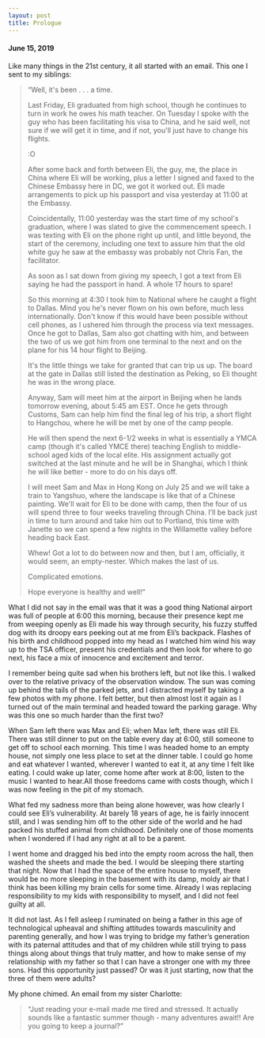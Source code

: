 ```yaml
---
layout: post
title: Prologue
---
```

#### June 15, 2019 
 
Like many things in the 21st century, it all started with an email. This one I sent to my siblings:

> “Well, it's been . . . a time.
>
> Last Friday, Eli graduated from high school, though he continues to turn in work he owes his math teacher. On Tuesday I spoke with the guy who has been facilitating his visa to China, and he said well, not sure if we will get it in time, and if not, you'll just have to change his flights.
>
> :O
>
> After some back and forth between Eli, the guy, me, the place in China where Eli will be working, plus a letter I signed and faxed to the Chinese Embassy here in DC, we got it worked out. Eli made arrangements to pick up his passport and visa yesterday at 11:00 at the  Embassy.
>
> Coincidentally, 11:00 yesterday was the start time of my school's graduation, where I was slated to give the commencement speech. I  was texting with Eli on the phone right up until, and little beyond, the start of the ceremony, including one text to assure him that the old white guy he saw at the embassy was probably not Chris Fan, the facilitator. 
>
> As soon as I sat down from giving my speech, I got a text from Eli saying he had the passport in hand. A whole 17 hours to spare!
>
> So this morning at 4:30 I took him to National where he caught a flight to Dallas. Mind you he's never flown on his own before, much less internationally. Don't know if this would have been possible without cell phones, as I ushered him through the process via text   messages. Once he got to Dallas, Sam also got chatting with him, and between the two of us we got him from one terminal to the next and on the plane for his 14 hour flight to Beijing. 
>
> It's the little things we take for granted that can trip us up. The board at the gate in Dallas still listed the destination as Peking, so Eli thought he was in the wrong place. 
>
> Anyway, Sam will meet him at the airport in Beijing when he lands tomorrow evening, about 5:45 am EST. Once he gets through Customs, Sam can help him find the final leg of his trip, a short flight to Hangchou, where he will be met by one of the camp people. 
>
> He will then spend the next 6-1/2 weeks in what is essentially a YMCA camp (though it's called YMCE there) teaching English to middle-school aged kids of the local elite. His assignment actually got switched at the last minute and he will be in Shanghai, which I think he will like better - more to do on his days off.
>
> I will meet Sam and Max in Hong Kong on July 25 and we will take a train to Yangshuo, where the landscape is like that of a Chinese painting. We'll wait for Eli to be done with camp, then the four of us will spend three to four weeks traveling through China. I’ll be back just in time to turn around and take him out to Portland, this time with Janette so we can spend a few nights in the Willamette valley before heading back East.
>
> Whew! Got a lot to do between now and then, but I am, officially, it would seem, an empty-nester. Which makes the last of us. 
>
> Complicated emotions.
>
> Hope everyone is healthy and well!”

What I did not say in the email was that it was a good thing National airport was full of people at 6:00 this morning, because their presence kept me from weeping openly as Eli made his way through security, his fuzzy stuffed dog with its droopy ears peeking out at me from Eli’s backpack. Flashes of his birth and childhood popped into my head as I watched him wind his way up to the TSA officer, present his credentials and then look for where to go next, his face a mix of innocence and excitement and terror. 

I remember being quite sad when his brothers left, but not like this. I walked over to the relative privacy of the observation window. The sun was coming up behind the tails of the parked jets, and I distracted myself by taking a few photos with my phone. I felt better, but then almost lost it again as I turned out of the main terminal and headed toward the parking garage. Why was this one so much harder than the first two?

When Sam left there was Max and Eli; when Max left, there was still Eli. There was still dinner to put on the table every day at 6:00, still someone to get off to school each morning. This time I was headed home to an empty house, not simply one less place to set at the dinner table. I could go home and eat whatever I wanted, wherever I wanted to eat it, at any time I felt like eating. I could wake up later, come home after work at 8:00, listen to the music I wanted to hear.All those freedoms came with costs though, which I was now feeling in the pit of my stomach. 

What fed my sadness more than being alone however, was how clearly I could see Eli’s vulnerability. At barely 18 years of age, he is fairly innocent still, and I was sending him off to the other side of the world and he had packed his stuffed animal from childhood. Definitely one of those moments when I wondered if I had any right at all to be a parent.

I went home and dragged his bed into the empty room across the hall, then washed the sheets and made the bed. I would be sleeping there starting that night. Now that I had the space of the entire house to myself, there would be no more sleeping in the basement with its damp, moldy air that I think has been killing my brain cells for some time. Already I was replacing responsibility to my kids with responsibility to myself, and I did not feel guilty at all. 

It did not last. As I fell asleep I ruminated on being a father in this age of technological upheaval and shifting attitudes towards masculinity and parenting generally, and how I was trying to bridge my father’s generation with its paternal attitudes and that of  my children while still trying to pass things along about things that truly matter, and how to make sense of my relationship with my father so that I can have a stronger one with my three sons. Had this opportunity just passed? Or was it just starting, now that the three of them were adults? 

My phone chimed. An email from my sister Charlotte:

> “Just reading your e-mail made me tired and stressed. It actually sounds like a fantastic summer though - many adventures await!!  Are you going to keep a journal?”
